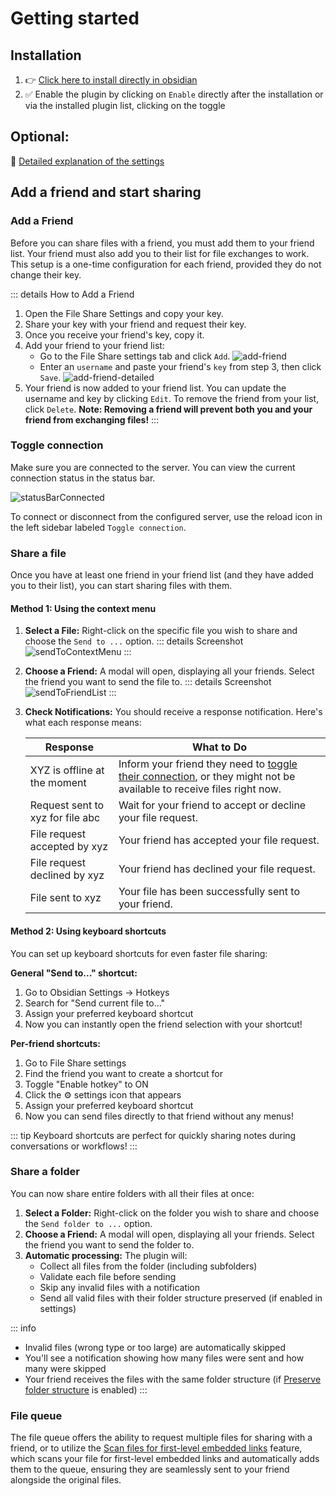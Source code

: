 # Getting started

## Installation

1. 👉 [Click here to install directly in obsidian](https://obsidian.md/plugins?id=file-share)
2. ✅ Enable the plugin by clicking on `Enable` directly after the installation or via the installed plugin list, clicking on the toggle

## Optional:
📖 [Detailed explanation of the settings](settings.md)

## Add a friend and start sharing

### Add a Friend

Before you can share files with a friend, you must add them to your friend list. Your friend must also add you to their list for file exchanges to work. This setup is a one-time configuration for each friend, provided they do not change their key.

::: details How to Add a Friend
1. Open the File Share Settings and copy your key.
2. Share your key with your friend and request their key.
3. Once you receive your friend's key, copy it.
4. Add your friend to your friend list:
   - Go to the File Share settings tab and click `Add`.
   ![add-friend](/addFriend.png)
   - Enter an `username` and paste your friend's `key` from step 3, then click `Save`.
   ![add-friend-detailed](/addFriendDetailed.png)
6. Your friend is now added to your friend list. You can update the username and key by clicking `Edit`. To remove the friend from your list, click `Delete`. **Note: Removing a friend will prevent both you and your friend from exchanging files!**
:::

### Toggle connection

Make sure you are connected to the server. You can view the current connection status in the status bar.

![statusBarConnected](/statusBarConnected.png)

To connect or disconnect from the configured server, use the reload icon in the left sidebar labeled `Toggle connection`.

### Share a file

Once you have at least one friend in your friend list (and they have added you to their list), you can start sharing files with them.

#### Method 1: Using the context menu

1. **Select a File:** Right-click on the specific file you wish to share and choose the `Send to ...` option.
   ::: details Screenshot
   ![sendToContextMenu](/sendToContextMenu.png)
   :::

2. **Choose a Friend:** A modal will open, displaying all your friends. Select the friend you want to send the file to.
   ::: details Screenshot
   ![sendToFriendList](/sendToFriendList.png)
   :::

3. **Check Notifications:** You should receive a response notification. Here's what each response means:

   | Response                        | What to Do                                      |
   |---------------------------------|-------------------------------------------------|
   | XYZ is offline at the moment         | Inform your friend they need to [toggle their connection](#toggle-connection), or they might not be available to receive files right now. |
   | Request sent to xyz for file abc       | Wait for your friend to accept or decline your file request. |
   | File request accepted by xyz    | Your friend has accepted your file request.     |
   | File request declined by xyz    | Your friend has declined your file request.     |
   | File sent to xyz                | Your file has been successfully sent to your friend. |

#### Method 2: Using keyboard shortcuts

You can set up keyboard shortcuts for even faster file sharing:

**General "Send to..." shortcut:**
1. Go to Obsidian Settings → Hotkeys
2. Search for "Send current file to..."
3. Assign your preferred keyboard shortcut
4. Now you can instantly open the friend selection with your shortcut!

**Per-friend shortcuts:**
1. Go to File Share settings
2. Find the friend you want to create a shortcut for
3. Toggle "Enable hotkey" to ON
4. Click the ⚙️ settings icon that appears
5. Assign your preferred keyboard shortcut
6. Now you can send files directly to that friend without any menus!

::: tip
Keyboard shortcuts are perfect for quickly sharing notes during conversations or workflows!
:::

### Share a folder

You can now share entire folders with all their files at once:

1. **Select a Folder:** Right-click on the folder you wish to share and choose the `Send folder to ...` option.
2. **Choose a Friend:** A modal will open, displaying all your friends. Select the friend you want to send the folder to.
3. **Automatic processing:** The plugin will:
   - Collect all files from the folder (including subfolders)
   - Validate each file before sending
   - Skip any invalid files with a notification
   - Send all valid files with their folder structure preserved (if enabled in settings)

::: info
- Invalid files (wrong type or too large) are automatically skipped
- You'll see a notification showing how many files were sent and how many were skipped
- Your friend receives the files with the same folder structure (if [Preserve folder structure](settings.md#preserve-folder-structure) is enabled)
:::

### File queue

The file queue offers the ability to request multiple files for sharing with a friend, or to utilize the [Scan files for first-level embedded links](settings.md#scan-files-for-first-level-embedded-links) feature, which scans your file for first-level embedded links and automatically adds them to the queue, ensuring they are seamlessly sent to your friend alongside the original files.
